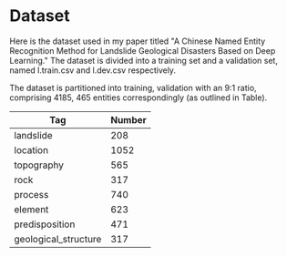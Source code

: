 # Dataset
Here is the dataset used in my paper titled "A Chinese Named Entity Recognition Method for Landslide Geological Disasters Based on Deep Learning." The dataset is divided into a training set and a validation set, named l.train.csv and l.dev.csv respectively.

The dataset is partitioned into training, validation with an 9:1 ratio, comprising 4185, 465 entities correspondingly (as outlined in Table).

| **Tag**               | **Number** |
|-----------------------|------------|
| landslide             | 208        |
| location              | 1052       |
| topography            | 565        |
| rock                  | 317        |
| process               | 740        |
| element               | 623        |
| predisposition        | 471        |
| geological_structure  | 317        |
